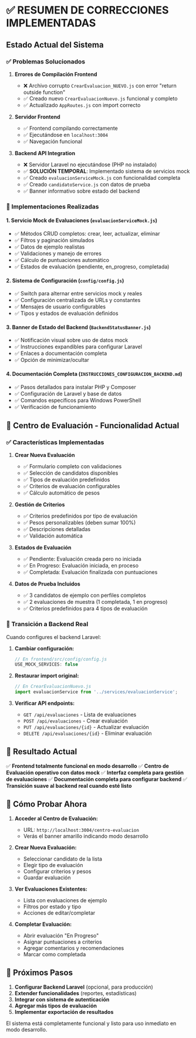 # ✅ RESUMEN DE CORRECCIONES IMPLEMENTADAS

## Estado Actual del Sistema

### ✅ Problemas Solucionados

1. **Errores de Compilación Frontend** 
   - ❌ Archivo corrupto `CrearEvaluacion_NUEVO.js` con error "return outside function"
   - ✅ Creado nuevo `CrearEvaluacionNuevo.js` funcional y completo
   - ✅ Actualizado `AppRoutes.js` con import correcto

2. **Servidor Frontend**
   - ✅ Frontend compilando correctamente
   - ✅ Ejecutándose en `localhost:3004`
   - ✅ Navegación funcional

3. **Backend API Integration**
   - ❌ Servidor Laravel no ejecutándose (PHP no instalado)
   - ✅ **SOLUCIÓN TEMPORAL**: Implementado sistema de servicios mock
   - ✅ Creado `evaluacionServiceMock.js` con funcionalidad completa
   - ✅ Creado `candidatoService.js` con datos de prueba
   - ✅ Banner informativo sobre estado del backend

### 🔧 Implementaciones Realizadas

#### 1. Servicio Mock de Evaluaciones (`evaluacionServiceMock.js`)
- ✅ Métodos CRUD completos: crear, leer, actualizar, eliminar
- ✅ Filtros y paginación simulados
- ✅ Datos de ejemplo realistas
- ✅ Validaciones y manejo de errores
- ✅ Cálculo de puntuaciones automático
- ✅ Estados de evaluación (pendiente, en_progreso, completada)

#### 2. Sistema de Configuración (`config/config.js`)
- ✅ Switch para alternar entre servicios mock y reales
- ✅ Configuración centralizada de URLs y constantes
- ✅ Mensajes de usuario configurables
- ✅ Tipos y estados de evaluación definidos

#### 3. Banner de Estado del Backend (`BackendStatusBanner.js`)
- ✅ Notificación visual sobre uso de datos mock
- ✅ Instrucciones expandibles para configurar Laravel
- ✅ Enlaces a documentación completa
- ✅ Opción de minimizar/ocultar

#### 4. Documentación Completa (`INSTRUCCIONES_CONFIGURACION_BACKEND.md`)
- ✅ Pasos detallados para instalar PHP y Composer
- ✅ Configuración de Laravel y base de datos
- ✅ Comandos específicos para Windows PowerShell
- ✅ Verificación de funcionamiento

## 🎯 Centro de Evaluación - Funcionalidad Actual

### ✅ Características Implementadas

1. **Crear Nueva Evaluación**
   - ✅ Formulario completo con validaciones
   - ✅ Selección de candidatos disponibles
   - ✅ Tipos de evaluación predefinidos
   - ✅ Criterios de evaluación configurables
   - ✅ Cálculo automático de pesos

2. **Gestión de Criterios**
   - ✅ Criterios predefinidos por tipo de evaluación
   - ✅ Pesos personalizables (deben sumar 100%)
   - ✅ Descripciones detalladas
   - ✅ Validación automática

3. **Estados de Evaluación**
   - ✅ Pendiente: Evaluación creada pero no iniciada
   - ✅ En Progreso: Evaluación iniciada, en proceso
   - ✅ Completada: Evaluación finalizada con puntuaciones

4. **Datos de Prueba Incluidos**
   - ✅ 3 candidatos de ejemplo con perfiles completos
   - ✅ 2 evaluaciones de muestra (1 completada, 1 en progreso)
   - ✅ Criterios predefinidos para 4 tipos de evaluación

### 🔄 Transición a Backend Real

Cuando configures el backend Laravel:

1. **Cambiar configuración:**
   ```javascript
   // En frontend/src/config/config.js
   USE_MOCK_SERVICES: false
   ```

2. **Restaurar import original:**
   ```javascript
   // En CrearEvaluacionNuevo.js
   import evaluacionService from '../services/evaluacionService';
   ```

3. **Verificar API endpoints:**
   - `GET /api/evaluaciones` - Lista de evaluaciones
   - `POST /api/evaluaciones` - Crear evaluación
   - `PUT /api/evaluaciones/{id}` - Actualizar evaluación
   - `DELETE /api/evaluaciones/{id}` - Eliminar evaluación

## 🎉 Resultado Actual

✅ **Frontend totalmente funcional en modo desarrollo**
✅ **Centro de Evaluación operativo con datos mock**
✅ **Interfaz completa para gestión de evaluaciones**
✅ **Documentación completa para configurar backend**
✅ **Transición suave al backend real cuando esté listo**

## 📱 Cómo Probar Ahora

1. **Acceder al Centro de Evaluación:**
   - URL: `http://localhost:3004/centro-evaluacion`
   - Verás el banner amarillo indicando modo desarrollo

2. **Crear Nueva Evaluación:**
   - Seleccionar candidato de la lista
   - Elegir tipo de evaluación
   - Configurar criterios y pesos
   - Guardar evaluación

3. **Ver Evaluaciones Existentes:**
   - Lista con evaluaciones de ejemplo
   - Filtros por estado y tipo
   - Acciones de editar/completar

4. **Completar Evaluación:**
   - Abrir evaluación "En Progreso"
   - Asignar puntuaciones a criterios
   - Agregar comentarios y recomendaciones
   - Marcar como completada

## 🚀 Próximos Pasos

1. **Configurar Backend Laravel** (opcional, para producción)
2. **Extender funcionalidades** (reportes, estadísticas)
3. **Integrar con sistema de autenticación**
4. **Agregar más tipos de evaluación**
5. **Implementar exportación de resultados**

El sistema está completamente funcional y listo para uso inmediato en modo desarrollo.
